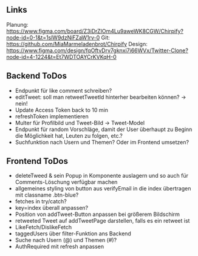 ## Links

Planung: https://www.figma.com/board/Z3iDrZIOm4Lu9aweWK8CGW/Chirpify?node-id=0-1&t=1slW9dzNiFZaW1rv-0
Git: https://github.com/MiaMarmeladenbrot/Chirpify
Design: https://www.figma.com/design/fqOftvDrv7gknxi7i66WVx/Twitter-Clone?node-id=4-1224&t=Et7WDTOAYCrKVKqH-0

## Backend ToDos

- Endpunkt für like comment schreiben?
- editTweet: soll man retweetTweetId hinterher bearbeiten können? -> nein!
- Update Access Token back to 10 min
- refreshToken implementieren
- Multer für Profilbild und Tweet-Bild -> Tweet-Model
- Endpunkt für random Vorschläge, damit der User überhaupt zu Beginn die Möglichkeit hat, Leuten zu folgen, etc.?
- Suchfunktion nach Usern und Themen? Oder im Frontend umsetzen?

## Frontend ToDos

- deleteTweed & sein Popup in Komponente auslagern und so auch für Comments-Löschung verfügbar machen
- allgemeines styling von button aus verifyEmail in die index übertragen mit classname .btn-blue?
- fetches in try/catch?
- key=index überall anpassen?
- Position von addTweet-Button anpassen bei größerem Bildschirm
- retweeted Tweet auf addTweetPage darstellen, falls es ein retweet ist
- LikeFetch/DislikeFetch
- taggedUsers über filter-Funktion ans Backend
- Suche nach Usern (@) und Themen (#)?
- AuthRequired mit refresh anpassen
